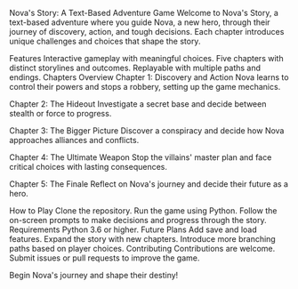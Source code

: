 Nova's Story: A Text-Based Adventure Game
Welcome to Nova's Story, a text-based adventure where you guide Nova, a new hero, through their journey of discovery, action, and tough decisions. Each chapter introduces unique challenges and choices that shape the story.

Features
Interactive gameplay with meaningful choices.
Five chapters with distinct storylines and outcomes.
Replayable with multiple paths and endings.
Chapters Overview
Chapter 1: Discovery and Action
Nova learns to control their powers and stops a robbery, setting up the game mechanics.

Chapter 2: The Hideout
Investigate a secret base and decide between stealth or force to progress.

Chapter 3: The Bigger Picture
Discover a conspiracy and decide how Nova approaches alliances and conflicts.

Chapter 4: The Ultimate Weapon
Stop the villains' master plan and face critical choices with lasting consequences.

Chapter 5: The Finale
Reflect on Nova's journey and decide their future as a hero.

How to Play
Clone the repository.
Run the game using Python.
Follow the on-screen prompts to make decisions and progress through the story.
Requirements
Python 3.6 or higher.
Future Plans
Add save and load features.
Expand the story with new chapters.
Introduce more branching paths based on player choices.
Contributing
Contributions are welcome. Submit issues or pull requests to improve the game.

Begin Nova's journey and shape their destiny!
